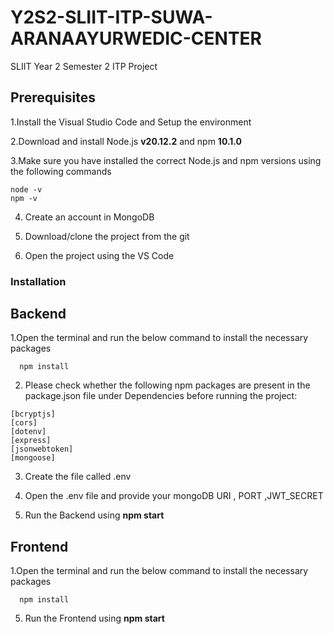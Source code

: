 # Y2S2-SLIIT-ITP-SUWA-ARANAAYURWEDIC-CENTER
SLIIT Year 2 Semester 2 ITP Project
## Prerequisites


1.Install the Visual Studio Code and Setup the environment


2.Download and install Node.js **v20.12.2** and npm **10.1.0**


3.Make sure you have installed the correct Node.js and npm versions using the following commands

    node -v
    npm -v

4. Create an account in MongoDB

  
5. Download/clone the project from the git

   
6. Open the project using the VS Code
  
   
### Installation

## Backend


  1.Open the terminal and run the below command to install the necessary packages 

      npm install

   2. Please check whether the following npm packages are present in the package.json file under Dependencies before running the project:

    [bcryptjs]
    [cors]
    [dotenv]
    [express]
    [jsonwebtoken]
    [mongoose]

  3. Create the file called .env

  4. Open the .env file and provide your mongoDB URI , PORT ,JWT_SECRET

  5. Run the Backend using **npm start**

## Frontend
 1.Open the terminal and run the below command to install the necessary packages 

      npm install

  5. Run the Frontend using **npm start** 
